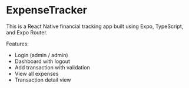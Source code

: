 # ExpenseTracker

This is a React Native financial tracking app built using Expo, TypeScript, and Expo Router.

Features:
- Login (admin / admin)
- Dashboard with logout
- Add transaction with validation
- View all expenses
- Transaction detail view
